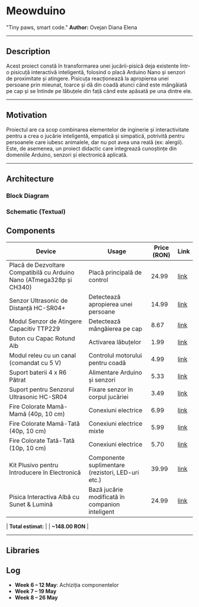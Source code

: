 # Meowduino
"Tiny paws, smart code."
**Author:** Ovejan Diana Elena

___

## Description

Acest proiect constă în transformarea unei jucării-pisică deja existente într-o pisicuță interactivă inteligentă, folosind o placă Arduino Nano și senzori de proximitate și atingere. Pisicuța reacționează la apropierea unei persoane prin mieunat, toarce și dă din coadă atunci când este mângâiată pe cap și se întinde pe lăbuțele din față când este apăsată pe una dintre ele.

___

## Motivation

Proiectul are ca scop combinarea elementelor de inginerie și interactivitate pentru a crea o jucărie inteligentă, empatică și simpatică, potrivită pentru persoanele care iubesc animalele, dar nu pot avea una reală (ex: alergii). Este, de asemenea, un proiect didactic care integrează cunoștințe din domeniile Arduino, senzori și electronică aplicată.

___

## Architecture

### Block Diagram

### Schematic (Textual)

## Components

| Device | Usage | Price (RON) | Link |
|-----------|-----------|--------------------|------|
| Placă de Dezvoltare Compatibilă cu Arduino Nano (ATmega328p și CH340) | Placă principală de control | 24.99 | [link](https://www.optimusdigital.ro/ro/compatibile-cu-arduino-nano/1686-placa-de-dezvoltare-compatibila-cu-arduino-nano-atmega328p-i-ch340.html) |
| Senzor Ultrasonic de Distanță HC-SR04+ | Detectează apropierea unei persoane | 14.99 | [link](https://www.optimusdigital.ro/ro/senzori-senzori-ultrasonici/2328-senzor-ultrasonic-de-distana-hc-sr04-compatibil-33-v-i-5-v.html) |
| Modul Senzor de Atingere Capacitiv TTP229 | Detectează mângâierea pe cap | 8.67 | [link](https://www.optimusdigital.ro/ro/senzori-senzori-de-atingere/1112-modul-senzor-de-atingere-capacitiv-ttp229.html) |
| Buton cu Capac Rotund Alb | Activarea lăbuțelor | 1.99 | [link](https://www.optimusdigital.ro/ro/butoane-i-comutatoare/1115-buton-cu-capac-rotund-alb.html) |
| Modul releu cu un canal (comandat cu 5 V) | Controlul motorului pentru coadă | 4.99 | [link](https://www.optimusdigital.ro/ro/electronica-de-putere-module-cu-releu/13084-modul-releu-cu-un-canal-comandat-cu-5-v.html) |
| Suport baterii 4 x R6 Pătrat | Alimentare Arduino și senzori | 5.33 | [link](https://www.optimusdigital.ro/ro/toate-produsele/2374-suport-baterii-4-x-r6-patrat.html) |
| Suport pentru Senzorul Ultrasonic HC-SR04 | Fixare senzor în corpul jucăriei | 3.49 | [link](https://www.optimusdigital.ro/ro/mecanica-accesorii-de-prindere/12246-suport-pentru-senzor-ultrasonic-hc-sr04.html) |
| Fire Colorate Mamă-Mamă (40p, 10 cm) | Conexiuni electrice | 6.99 | [link](https://www.optimusdigital.ro/ro/fire-fire-mufate/652-fire-colorate-mama-mama-40p-10-cm.html) |
| Fire Colorate Mamă-Tată (40p, 10 cm) | Conexiuni electrice mixte | 5.99 | [link](https://www.optimusdigital.ro/ro/fire-fire-mufate/653-fire-colorate-mama-tata-40p-10-cm.html) |
| Fire Colorate Tată-Tată (10p, 10 cm) | Conexiuni electrice | 5.70 | [link](https://www.optimusdigital.ro/ro/fire-fire-mufate/885-set-fire-tata-tata-10p-10-cm.html) |
| Kit Plusivo pentru Introducere în Electronică | Componente suplimentare (rezistori, LED-uri etc.) | 39.99 | [link](https://www.optimusdigital.ro/ro/kituri/12026-kit-plusivo-pentru-introducere-in-electronica-0721248990075.html) |
| Pisica Interactiva Albă cu Sunet & Lumină | Bază jucărie modificată în companion inteligent | 24.99 | [link](https://www.e-jumbo.ro/ro/jucarii/jucarii-bebelusi-prescolari/jucarii-prescolare-pentru-copii-6-luni/animale-interactive/animale-cu-mecanism-operate-cu-baterii/pisica-interactiva-alba-cu-sunet-lumina_1685254/) |

| **Total estimat:** | |  **~148.00 RON** |

___

## Libraries

## Log

- **Week 6 – 12 May**: Achiziția componentelor
- **Week 7 – 19 May**
- **Week 8 – 26 May**
